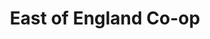 ---
title: "East of England Co-op"
url: /ipswich/east-of-england-co-op-cauldwell-hall-road/
shop: convenience
---